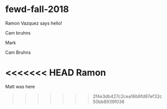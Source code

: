 # fewd-fall-2018

Ramon Vazquez says hello!

Cam bruhns

Mark

Cam Bruhns

<<<<<<< HEAD
Ramon
=======
Matt was here
>>>>>>> 2f4e3db427c2cea16b8fd97ef32c50bb8939f036
